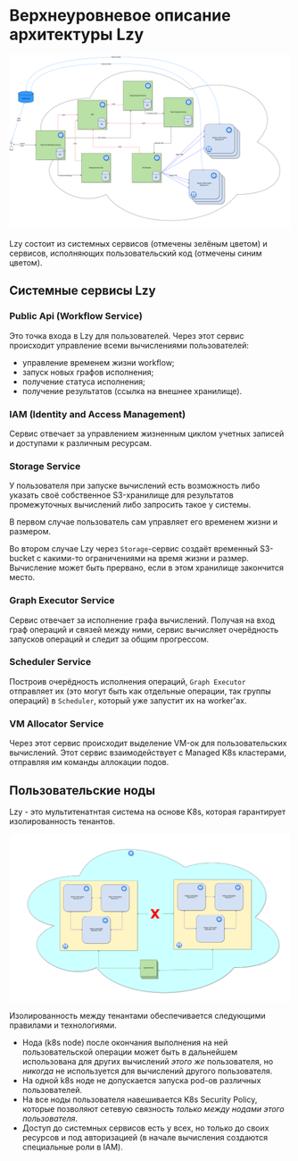 # Верхнеуровневое описание архитектуры Lzy

![Lzy spaceship view](Lzy_v2-Page-1.png)

Lzy состоит из системных сервисов (отмечены зелёным цветом) и сервисов, исполняющих пользовательский код
(отмечены синим цветом).

## Системные сервисы Lzy

### Public Api (Workflow Service)
Это точка входа в Lzy для пользователей. Через этот сервис происходит управление всеми вычислениями пользователей:
* управление временем жизни workflow;
* запуск новых графов исполнения;
* получение статуса исполнения;
* получение результатов (ссылка на внешнее хранилище).

### IAM (Identity and Access Management)
Сервис отвечает за управлением жизненным циклом учетных записей и доступами к различным ресурсам.

### Storage Service
У пользователя при запуске вычислений есть возможность либо указать своё собственное S3-хранилище для результатов
промежуточных вычислений либо запросить такое у системы.

В первом случае пользователь сам управляет его временем жизни и размером.

Во втором случае Lzy через `Storage`-сервис создаёт временный S3-bucket с какими-то ограничениями на время жизни и
размер. Вычисление может быть прервано, если в этом хранилище закончится место.

### Graph Executor Service
Сервис отвечает за исполнение графа вычислений. Получая на вход граф операций и связей между ними, сервис
вычисляет очерёдность запусков операций и следит за общим прогрессом.

### Scheduler Service
Построив очерёдность исполнения операций, `Graph Executor` отправляет их (это могут быть как отдельные операции,
так группы операций) в `Scheduler`, который уже запустит их на worker'ах.

### VM Allocator Service
Через этот сервис происходит выделение VM-ок для пользовательских вычислений. Этот сервис взаимодействует с
Managed K8s кластерами, отправляя им команды аллокации подов.

## Пользовательские ноды
Lzy - это мультитенатнтая система на основе K8s, которая гарантирует изолированность тенантов.

![Multi-tenants computations](Lzy_v2-Page-2.png)

Изолированность между тенантами обеспечивается следующими правилами и технологиями.
* Нода (k8s node) после окончания выполнения на ней пользовательской операции может быть в дальнейшем использована
для других вычислений _этого же_ пользователя, но _никогда_ не используется для вычислений другого пользователя.
* На одной k8s ноде не допускается запуска pod-ов различных пользователей.
* На все ноды пользователя навешивается K8s Security Policy, которые позволяют сетевую связность _только между нодами
этого пользователя_.
* Доступ до системных сервисов есть у всех, но только до своих ресурсов и под авторизацией (в начале вычисления
создаются специальные роли в IAM).

